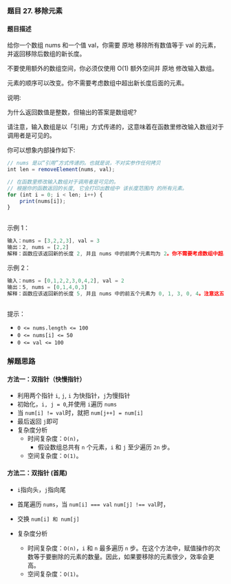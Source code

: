 ### 题目 27. 移除元素
#### 题目描述
给你一个数组 nums 和一个值 val，你需要 原地 移除所有数值等于 val 的元素，并返回移除后数组的新长度。

不要使用额外的数组空间，你必须仅使用 O(1) 额外空间并 原地 修改输入数组。

元素的顺序可以改变。你不需要考虑数组中超出新长度后面的元素。

说明:

为什么返回数值是整数，但输出的答案是数组呢?

请注意，输入数组是以「引用」方式传递的，这意味着在函数里修改输入数组对于调用者是可见的。

你可以想象内部操作如下:

```js
// nums 是以“引用”方式传递的。也就是说，不对实参作任何拷贝
int len = removeElement(nums, val);

// 在函数里修改输入数组对于调用者是可见的。
// 根据你的函数返回的长度, 它会打印出数组中 该长度范围内 的所有元素。
for (int i = 0; i < len; i++) {
    print(nums[i]);
}
 
```

示例 1：

```js
输入：nums = [3,2,2,3], val = 3
输出：2, nums = [2,2]
解释：函数应该返回新的长度 2, 并且 nums 中的前两个元素均为 2。你不需要考虑数组中超出新长度后面的元素。例如，函数返回的新长度为 2 ，而 nums = [2,2,3,3] 或 nums = [2,2,0,0]，也会被视作正确答案。
```
示例 2：

```js
输入：nums = [0,1,2,2,3,0,4,2], val = 2
输出：5, nums = [0,1,4,0,3]
解释：函数应该返回新的长度 5, 并且 nums 中的前五个元素为 0, 1, 3, 0, 4。注意这五个元素可为任意顺序。你不需要考虑数组中超出新长度后面的元素。
 
```

提示：

- `0 <= nums.length <= 100`
- `0 <= nums[i] <= 50`
- `0 <= val <= 100`

### 解题思路

#### 方法一：双指针（快慢指针）
- 利用两个指针 `i`, `j`, `i` 为快指针，`j`为慢指针
- 初始化，`i, j = 0`,并使用  `i`遍历 `nums`
- 当 `num[i] != val`时，就把 `num[j++] = num[i]`
- 最后返回 `j`即可
- 复杂度分析
  - 时间复杂度：`O(n)`，
    - 假设数组总共有 `n` 个元素，`i` 和 `j` 至少遍历 `2n` 步。
  - 空间复杂度：`O(1)`。

#### 方法二：双指针 (首尾)
- `i`指向头，`j`指向尾
- 首尾遍历 `nums`，当 `num[i] === val` `num[j] !== val`时，
- 交换 `num[i] 和 num[j]`

- 复杂度分析
  - 时间复杂度：`O(n)`，`i` 和 `n` 最多遍历 `n` 步。在这个方法中，赋值操作的次数等于要删除的元素的数量。因此，如果要移除的元素很少，效率会更高。
  - 空间复杂度：`O(1)`。
